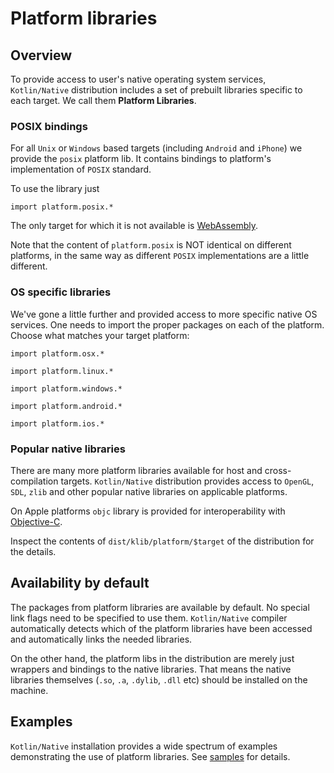  # Platform libraries

  ## Overview

To provide access to user's native operating system services,
`Kotlin/Native` distribution includes a set of prebuilt libraries specific to
each target. We call them **Platform Libraries**.

  ### POSIX bindings

For all `Unix` or `Windows` based targets (including `Android` and
`iPhone`) we provide the `posix` platform lib. It contains bindings
to platform's implementation of `POSIX` standard.

To use the library just 

    import platform.posix.*

The only target for which it is not available is [WebAssembly](https://en.wikipedia.org/wiki/WebAssembly).

Note that the content of `platform.posix` is NOT identical on
different platforms, in the same way as different `POSIX` implementations
are a little different.

  ### OS specific libraries

We've gone a little further and provided access to more specific
native OS services. One needs to import the proper packages
on each of the platform. Choose what matches your target platform:

    import platform.osx.*

    import platform.linux.*

    import platform.windows.*

    import platform.android.*

    import platform.ios.*

  ### Popular native libraries

There are many more platform libraries available for host and
cross-compilation targets.  `Kotlin/Native` distribution provides access to
`OpenGL`, `SDL`, `zlib` and other popular native libraries on
applicable platforms.

On Apple platforms `objc` library is provided for interoperability with [Objective-C](https://en.wikipedia.org/wiki/Objective-C).

Inspect the contents of `dist/klib/platform/$target` of the distribution for the details.

  ## Availability by default

The packages from platform libraries are available by default. No
special link flags need to be specified to use them. `Kotlin/Native`
compiler automatically detects which of the platform libraries have
been accessed and automatically links the needed libraries.

On the other hand, the platform libs in the distribution are merely
just wrappers and bindings to the native libraries.  That means the
native libraries themselves (`.so`, `.a`, `.dylib`, `.dll` etc)
should be installed on the machine.

  ## Examples

`Kotlin/Native` installation provides a wide spectrum of examples
demonstrating the use of platform libraries. 
See [samples](https://github.com/JetBrains/kotlin-native/tree/master/samples) for details.


